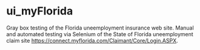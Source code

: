 # ui_myFlorida
Gray box testing of the Florida uneemployment insurance web site.
Manual and automated testing via Selenium of the State of Florida uneemployment claim site https://connect.myflorida.com/Claimant/Core/Login.ASPX.
